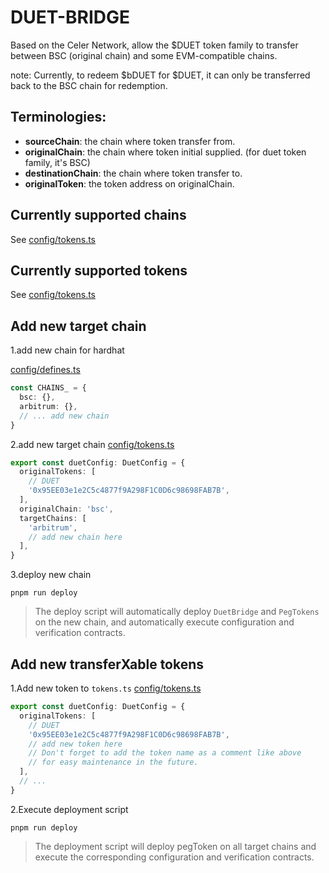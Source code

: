# DUET-BRIDGE

Based on the Celer Network, allow the $DUET token family to transfer between BSC (original chain) and some
EVM-compatible
chains.

note: Currently, to redeem $bDUET for $DUET, it can only be transferred back to the BSC chain for redemption.

## Terminologies:

- **sourceChain**: the chain where token transfer from.
- **originalChain**: the chain where token initial supplied. (for duet token family, it's BSC)
- **destinationChain**: the chain where token transfer to.
- **originalToken**: the token address on originalChain.

## Currently supported chains

See [config/tokens.ts](config/tokens.ts)

## Currently supported tokens

See [config/tokens.ts](config/tokens.ts)

## Add new target chain

1.add new chain for hardhat

[config/defines.ts](config/defines.ts)

```typescript
const CHAINS_ = {
  bsc: {},
  arbitrum: {},
  // ... add new chain
}
```

2.add new target chain
[config/tokens.ts](config/tokens.ts)

```typescript
export const duetConfig: DuetConfig = {
  originalTokens: [
    // DUET
    '0x95EE03e1e2C5c4877f9A298F1C0D6c98698FAB7B',
  ],
  originalChain: 'bsc',
  targetChains: [
    'arbitrum',
    // add new chain here
  ],
}
```

3.deploy new chain

```shell
pnpm run deploy
```

> The deploy script will automatically deploy `DuetBridge` and `PegTokens` on the new chain, and automatically execute
> configuration and verification contracts.

## Add new transferXable tokens

1.Add new token to `tokens.ts`
[config/tokens.ts](config/tokens.ts)

```typescript
export const duetConfig: DuetConfig = {
  originalTokens: [
    // DUET
    '0x95EE03e1e2C5c4877f9A298F1C0D6c98698FAB7B',
    // add new token here
    // Don't forget to add the token name as a comment like above
    // for easy maintenance in the future.
  ],
  // ...
}
```

2.Execute deployment script

```shell
pnpm run deploy
```

> The deployment script will deploy pegToken on all target chains and execute the corresponding configuration and
> verification contracts.
